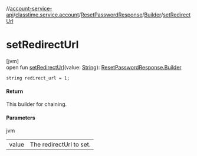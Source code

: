 //[account-service-api](../../../../index.md)/[classtime.service.account](../../index.md)/[ResetPasswordResponse](../index.md)/[Builder](index.md)/[setRedirectUrl](set-redirect-url.md)

# setRedirectUrl

[jvm]\
open fun [setRedirectUrl](set-redirect-url.md)(value: [String](https://docs.oracle.com/javase/8/docs/api/java/lang/String.html)): [ResetPasswordResponse.Builder](index.md)

`string redirect_url = 1;`

#### Return

This builder for chaining.

#### Parameters

jvm

| | |
|---|---|
| value | The redirectUrl to set. |
